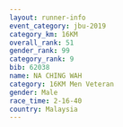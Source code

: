 ```yaml
---
layout: runner-info 
event_category: jbu-2019 
category_km: 16KM  
overall_rank: 51
gender_rank: 99
category_rank: 9
bib: 62038
name: NA CHING WAH
category: 16KM Men Veteran
gender: Male
race_time: 2-16-40
country: Malaysia
---
```

